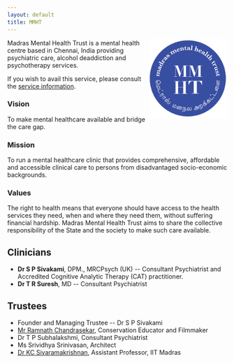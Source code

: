 ```yaml
---
layout: default
title: MMHT
---
```


<img src="public/mmht-logo.png" alt="mmht-logo" style="max-width: 40%; width: 180px; float: right; padding=0px"/>
Madras Mental Health Trust is a mental health centre based in Chennai, India
providing psychiatric care, alcohol deaddiction and psychotherapy services. 

If you wish to avail this service, please consult the [service
information](service.html).

### Vision 

To make mental healthcare available and bridge the care gap.

### Mission 

To run a mental healthcare clinic that provides comprehensive, affordable and
accessible clinical care to persons from disadvantaged socio-economic
backgrounds. 

### Values 

The right to health means that everyone should have access to the health
services they need, when and where they need them, without suffering financial
hardship. Madras Mental Health Trust aims to share the collective responsibility
of the State and the society to make such care available.

## Clinicians

* **Dr S P Sivakami**, DPM., MRCPsych (UK) -- Consultant Psychiatrist and Accredited
  Cognitive Analytic Therapy (CAT) practitioner.
* **Dr T R Suresh**, MD -- Consultant Psychiatrist

## Trustees

* Founder and Managing Trustee -- Dr S P Sivakami
* [Mr Ramnath Chandrasekar](https://www.ramnathshekar.com/), Conservation Educator and Filmmaker
* Dr T P Subhalakshmi, Consultant Psychiatrist
* Ms Srividhya Srinivasan, Architect
* [Dr KC Sivaramakrishnan](https://kcsrk.info), Assistant Professor, IIT Madras
